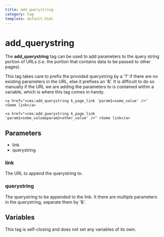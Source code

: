 ```yaml
---
title: add_querystring
category: tag
template: default.html
---
```


# add_querystring

The **add\_querystring** tag can be used to add parameters to the query string portion of URLs (i.e. the portion that contains data to be passed to other pages).

This tag takes care to prefix the provided querystring by a '?' if there are no existing parameters in the URL, else it prefixes an '&'. It is difficult to do so manually if the URL we are adding the parameters to is contained within a variable, which is where this tag comes in handy.

```
<a href="<cms:add_querystring k_page_link 'param1=some_value' />" >Some link</a>
```

```
<a href="<cms:add_querystring k_page_link 'param1=some_value&param2=other_value' />" >Some link</a>
```

## Parameters

*   link
*   querystring

### link

The URL to append the querystring to.

### querystring

The querystring to be appended to the link. It there are multiple parameters in the querystring, separate them by '&'.

## Variables

This tag is self-closing and does not set any variables of its own.
